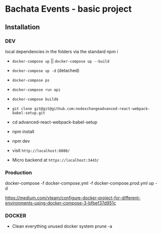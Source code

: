 # Bachata Events - basic project

## Installation
### DEV ###
local dependencies in the folders via the standard npm i

- `docker-compose up` || `docker-compose up --build`
- `docker-compose up -d` (detached)
- `docker-compose ps`
- `docker-compose run api`
- `docker-compose build`s

- `git clone git@git@github.com:nodexchangeadvanced-react-webpack-babel-setup.git`
- cd advanced-react-webpack-babel-setup
- npm install
- npm dev
- visit `http://localhost:8080/`
- Micro backend at  `https://localhost:3443/`

### Production ####
docker-compose -f docker-compose.yml -f docker-compose.prod.yml up -d

https://medium.com/vteam/configure-docker-project-for-different-environments-using-docker-compose-3-bfbef37d951c



### DOCKER ###
- Clean everything unused
docker system prune -a
